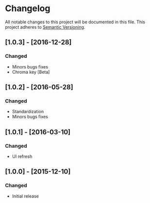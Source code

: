 # Changelog
All notable changes to this project will be documented in this file.
This project adheres to [Semantic Versioning](http://semver.org/).

## [1.0.3] - [2016-12-28]
### Changed
- Minors bugs fixes
- Chroma key [Beta]

## [1.0.2] - [2016-05-28]
### Changed
- Standardization
- Minors bugs fixes

## [1.0.1] - [2016-03-10]
### Changed
- UI refresh

## [1.0.0] - [2015-12-10]
### Changed
- Initial release